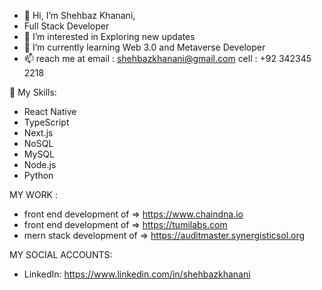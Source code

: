 - 👋 Hi, I’m Shehbaz Khanani,
- Full Stack Developer
- 👀 I’m interested in Exploring new updates
- 🌱 I’m currently learning Web 3.0 and Metaverse Developer
- 📫 reach me at email : shehbazkhanani@gmail.com cell : +92 342345 2218

🚀 My Skills:
- React Native
- TypeScript
- Next.js
- NoSQL
- MySQL
- Node.js
- Python

MY WORK :

- front end development of => https://www.chaindna.io
- front end development of => https://tumilabs.com
- mern stack development of => https://auditmaster.synergisticsol.org

MY SOCIAL ACCOUNTS:
- LinkedIn: https://www.linkedin.com/in/shehbazkhanani

<!---
shehbazkhanani/shehbazkhanani is a ✨ special ✨ repository because its `README.md` (this file) appears on your GitHub profile.
You can click the Preview link to take a look at your changes.
--->
